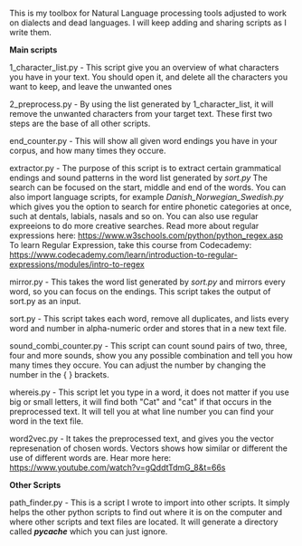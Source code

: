 This is my toolbox for Natural Language processing tools adjusted to work on dialects and dead languages. I will keep adding and sharing scripts as I write them.

<b>Main scripts</b>

1_character_list.py - This script give you an overview of what characters you have in your text. You should open it, and delete all the characters you want to keep, and leave the unwanted ones

2_preprocess.py - By using the list generated by 1_character_list, it will remove the unwanted characters from your target text. These first two steps are the base of all other scripts.

end_counter.py - This will show all given word endings you have in your corpus, and how many times they occure.

extractor.py - The purpose of this script is to extract certain grammatical endings and sound patterns in the word list generated by <i>sort.py</i> The search can be focused on the start, middle and end of the words. You can also import language scripts, for example <i>Danish_Norwegian_Swedish.py</i> which gives you the option to search for entire phonetic categories at once, such at dentals, labials, nasals and so on. You can also use regular expreeions to do more creative searches. Read more about regular expressions here: https://www.w3schools.com/python/python_regex.asp
To learn Regular Expression, take this course from Codecademy: https://www.codecademy.com/learn/introduction-to-regular-expressions/modules/intro-to-regex

mirror.py - This takes the word list generated by <i>sort.py</i> and mirrors every word, so you can focus on the endings. This script takes the output of sort.py as an input.

sort.py - This script takes each word, remove all duplicates, and lists every word and number in alpha-numeric order and stores that in a new text file.

sound_combi_counter.py - This script can count sound pairs of two, three, four and more sounds, show you any possible combination and tell you how many times they occure. You can adjust the number by changing the number in the { } brackets.

whereis.py - This script let you type in a word, it does not matter if you use big or small letters, it will find both "Cat" and "cat" if that occurs in the preprocessed text. It will tell you at what line number you can find your word in the text file.

word2vec.py - It takes the preprocessed text, and gives you the vector represenation of chosen words. Vectors shows how similar or different the use of different words are. Hear more here: https://www.youtube.com/watch?v=gQddtTdmG_8&t=66s


<b>Other Scripts</b>

path_finder.py - This is a script I wrote to import into other scripts. It simply helps the other python scripts to find out where it is on the computer and where other scripts and text files are located. It will generate a directory called <i>__pycache__</i> which you can just ignore.
